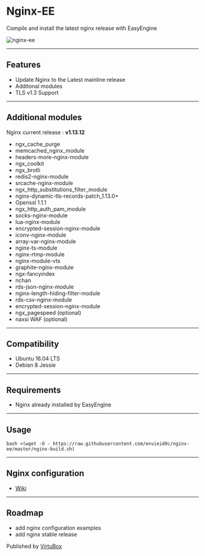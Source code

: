 # Nginx-EE 

Compile and install the latest nginx release with EasyEngine


![nginx-ee](https://raw.githubusercontent.com/VirtuBox/nginx-ee/master/nginx-ee.png)


-----
## Features
* Update Nginx to the Latest mainline release 
* Additonal modules
* TLS v1.3 Support

-----

## Additional modules 

Nginx current release : **v1.13.12**

* ngx_cache_purge
* memcached_nginx_module
* headers-more-nginx-module
* ngx_coolkit
* ngx_brotli 
* redis2-nginx-module
* srcache-nginx-module
* ngx_http_substitutions_filter_module
* nginx-dynamic-tls-records-patch_1.13.0+
* Openssl 1.1.1
* ngx_http_auth_pam_module
* socks-nginx-module
* lua-nginx-module
* encrypted-session-nginx-module
* iconv-nginx-module
* array-var-nginx-module
* nginx-ts-module
* nginx-rtmp-module
* nginx-module-vts
* graphite-nginx-module
* ngx-fancyindex
* nchan
* rds-json-nginx-module
* nginx-length-hiding-filter-module
* rds-csv-nginx-module
* encrypted-session-nginx-module
* ngx_pagespeed (optional)
* naxsi WAF (optional)
-----

## Compatibility

* Ubuntu 16.04 LTS
* Debian 8 Jessie 

----

## Requirements
* Nginx already installed by EasyEngine 

-----

## Usage

```
bash <(wget -O - https://raw.githubusercontent.com/envieid0c/nginx-ee/master/nginx-build.sh)
```
-----

##  Nginx configuration 

* [Wiki](https://github.com/VirtuBox/nginx-ee/wiki/)

-----
## Roadmap
* add nginx configuration examples
* add nginx stable release

Published by <a href="https://virtubox.net" title="VirtuBox">VirtuBox</a>




